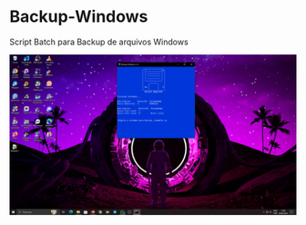 # Backup-Windows
Script Batch para Backup de arquivos Windows

![win](https://github.com/Rodrigo-libc/Backup-Windows/blob/main/artASCII/Captura%20de%20tela%202024-05-02%20123040.png?raw=true)


